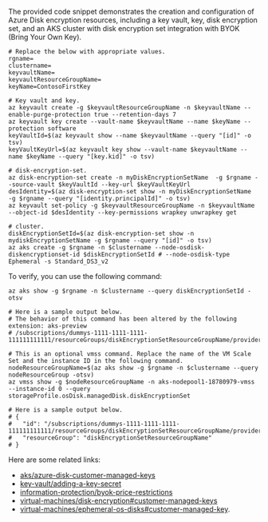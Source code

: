 The provided code snippet demonstrates the creation and configuration of Azure Disk encryption resources, including a key vault, key, disk encryption set, and an AKS cluster with disk encryption set integration with BYOK (Bring Your Own Key).

```
# Replace the below with appropriate values.
rgname=
clustername=
keyvaultName=
keyvaultResourceGroupName=
keyName=ContosoFirstKey
```

```
# Key vault and key.
az keyvault create -g $keyvaultResourceGroupName -n $keyvaultName --enable-purge-protection true --retention-days 7
az keyvault key create --vault-name $keyvaultName --name $keyName --protection software
keyVaultId=$(az keyvault show --name $keyvaultName --query "[id]" -o tsv)
keyVaultKeyUrl=$(az keyvault key show --vault-name $keyvaultName --name $keyName --query "[key.kid]" -o tsv)

# disk-encryption-set.
az disk-encryption-set create -n myDiskEncryptionSetName  -g $rgname --source-vault $keyVaultId --key-url $keyVaultKeyUrl
desIdentity=$(az disk-encryption-set show -n myDiskEncryptionSetName  -g $rgname --query "[identity.principalId]" -o tsv)
az keyvault set-policy -g $keyvaultResourceGroupName -n $keyvaultName --object-id $desIdentity --key-permissions wrapkey unwrapkey get

# cluster.
diskEncryptionSetId=$(az disk-encryption-set show -n mydiskEncryptionSetName -g $rgname --query "[id]" -o tsv)
az aks create -g $rgname -n $clustername --node-osdisk-diskencryptionset-id $diskEncryptionSetId # --node-osdisk-type Ephemeral -s Standard_DS3_v2
```

To verify, you can use the following command:

```
az aks show -g $rgname -n $clustername --query diskEncryptionSetId -otsv

# Here is a sample output below.
# The behavior of this command has been altered by the following extension: aks-preview
# /subscriptions/dummys-1111-1111-1111-111111111111/resourceGroups/diskEncryptionSetResourceGroupName/providers/Microsoft.Compute/diskEncryptionSets/myDiskEncryptionSetName
```

```
# This is an optional vmss command. Replace the name of the VM Scale Set and the instance ID in the following command.
nodeResourceGroupName=$(az aks show -g $rgname -n $clustername --query nodeResourceGroup -otsv)
az vmss show -g $nodeResourceGroupName -n aks-nodepool1-18780979-vmss --instance-id 0 --query storageProfile.osDisk.managedDisk.diskEncryptionSet

# Here is a sample output below.
# {
#   "id": "/subscriptions/dummys-1111-1111-1111-111111111111/resourceGroups/diskEncryptionSetResourceGroupName/providers/Microsoft.Compute/diskEncryptionSets/myDiskEncryptionSetName",
#   "resourceGroup": "diskEncryptionSetResourceGroupName"
# }
```

Here are some related links:

- [aks/azure-disk-customer-managed-keys](https://learn.microsoft.com/en-us/azure/aks/azure-disk-customer-managed-keys)
- [key-vault/adding-a-key-secret](https://learn.microsoft.com/en-us/azure/key-vault/general/manage-with-cli2#adding-a-key-secret-or-certificate-to-the-key-vault)
- [information-protection/byok-price-restrictions](https://learn.microsoft.com/en-us/azure/information-protection/byok-price-restrictions)
- [virtual-machines/disk-encryption#customer-managed-keys](https://learn.microsoft.com/en-us/azure/virtual-machines/disk-encryption#customer-managed-keys)
- [virtual-machines/ephemeral-os-disks#customer-managed-key](https://learn.microsoft.com/en-us/azure/virtual-machines/ephemeral-os-disks#customer-managed-key).
